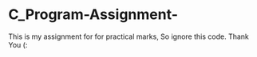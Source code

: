 # C_Program-Assignment-
This is my assignment for for practical marks, So ignore this code. Thank You (:
